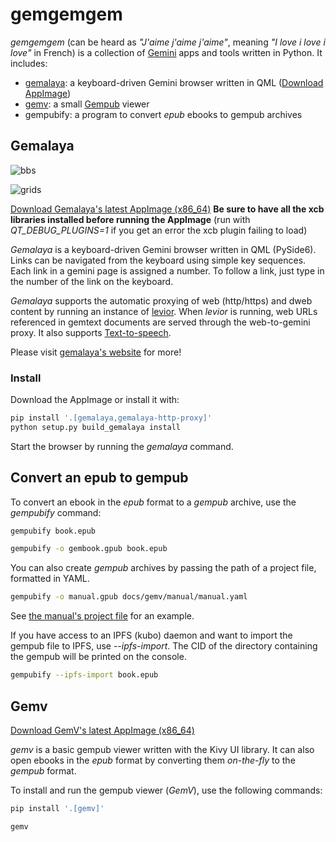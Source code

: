 # gemgemgem

*gemgemgem* (can be heard as *"J'aime j'aime j'aime"*, meaning
*"I love i love i love"* in French) is a collection of
[Gemini](https://geminiprotocol.net) apps and tools
written in Python. It includes:

- [gemalaya](https://gemalaya.gitlab.io): a keyboard-driven Gemini browser written in QML ([Download AppImage](https://gitlab.com/cipres/gemgemgem/-/releases/continuous-master/downloads/Gemalaya-latest-x86_64.AppImage))
- [gemv](#gemv): a small [Gempub](https://codeberg.org/oppenlab/gempub) viewer
- gempubify: a program to convert *epub* ebooks to gempub archives

## Gemalaya

![bbs](https://gitlab.com/cipres/gemgemgem/-/raw/master/media/screenshots/gemalaya-bbs-vim-small.png)

![grids](https://gemalaya.gitlab.io/screenshots/gemalaya-20231210185143.png)

[Download Gemalaya's latest AppImage (x86_64)](https://gitlab.com/cipres/gemgemgem/-/releases/continuous-master/downloads/Gemalaya-latest-x86_64.AppImage) **Be sure to have all the xcb libraries installed before running the AppImage** (run with *QT_DEBUG_PLUGINS=1* if you get an error the xcb plugin failing to
load)

*Gemalaya* is a keyboard-driven Gemini browser written in QML (PySide6).
Links can be navigated from the keyboard using simple key sequences.
Each link in a gemini page is assigned a number. To follow a link, just type in
the number of the link on the keyboard.

*Gemalaya* supports the automatic proxying of web (http/https) and dweb content
by running an instance of [levior](https://gitlab.com/cipres/levior).
When *levior* is running, web URLs referenced in gemtext documents
are served through the web-to-gemini proxy. It also supports
[Text-to-speech](https://gemalaya.gitlab.io/##text-to-speech).

Please visit [gemalaya's website](https://gemalaya.gitlab.io) for more!

### Install

Download the AppImage or install it with:

```sh
pip install '.[gemalaya,gemalaya-http-proxy]'
python setup.py build_gemalaya install
```

Start the browser by running the *gemalaya* command.

## Convert an epub to gempub

To convert an ebook in the *epub* format to a *gempub* archive,
use the *gempubify* command:

```sh
gempubify book.epub

gempubify -o gembook.gpub book.epub
```

You can also create *gempub* archives by passing the path of
a project file, formatted in YAML.

```sh
gempubify -o manual.gpub docs/gemv/manual/manual.yaml
```

See [the manual's project file](https://gitlab.com/cipres/gemgemgem/-/blob/master/docs/gemv/manual/manual.yaml) for an example.

If you have access to an IPFS (kubo) daemon and want to import the
gempub file to IPFS, use *--ipfs-import*. The CID of the directory
containing the gempub will be printed on the console.

```sh
gempubify --ipfs-import book.epub
```

## Gemv

[Download GemV's latest AppImage (x86_64)](https://gitlab.com/cipres/gemgemgem/-/releases/continuous-master/downloads/GemV-latest-x86_64.AppImage)

*gemv* is a basic gempub viewer written with the Kivy UI library.
It can also open ebooks in the *epub* format by converting them
*on-the-fly* to the *gempub* format.

To install and run the gempub viewer (*GemV*), use the following commands:

```sh
pip install '.[gemv]'

gemv
```
